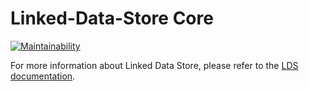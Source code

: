 # Linked-Data-Store Core

[![Maintainability](https://api.codeclimate.com/v1/badges/8f393817a7aae231a874/maintainability)](https://codeclimate.com/github/statisticsnorway/linked-data-store-core/maintainability)

For more information about Linked Data Store, please refer to the [LDS documentation](https://github.com/statisticsnorway/linked-data-store-documentation).
